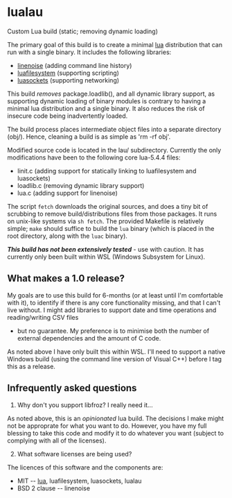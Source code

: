 # lualau
Custom Lua build (static; removing dynamic loading)

The primary goal of this build is to create a minimal [lua](https://www.lua.org/home.html) distribution that can run with a single binary.
It includes the following libraries:
- [linenoise](https://github.com/antirez/linenoise) (adding command line history)
- [luafilesystem](https://github.com/keplerproject/luafilesystem) (supporting scripting)
- [luasockets](https://github.com/lunarmodules/luasocket) (supporting networking)

This build *removes* package.loadlib(), and all dynamic library support, as supporting dynamic
loading of binary modules is contrary to having a minimal lua distribution and a single binary.
It also reduces the risk of insecure code being inadvertently loaded.

The build process places intermediate object files into a separate directory (obj/).
Hence, cleaning a build is as simple as 'rm -rf obj'.

Modified source code is located in the lau/ subdirectory. Currently the only modifications
have been to the following core lua-5.4.4 files:
- linit.c (adding support for statically linking to luafilesystem and luasockets)
- loadlib.c (removing dynamic library support)
- lua.c (adding support for linenoise)

The script `fetch` downloads the original sources, and does a tiny bit of scrubbing to remove
build/distributions files from those packages. It runs on unix-like systems via `sh fetch`.
The provided Makefile is relatively simple; `make` should suffice to build the `lua` binary
(which is placed in the root directory, along with the `luac` binary).

***This build has not been extensively tested*** - use with caution.
It has currently only been built within WSL (Windows Subsystem for Linux).

## What makes a 1.0 release?

My goals are to use this build for 6-months (or at least until I'm comfortable with it),
to identify if there is any core functionality missing, and that I can't live without.
I might add libraries to support date and time operations and reading/writing CSV files
- but no guarantee. My preference is to minimise both the number of external dependencies
and the amount of C code.

As noted above I have only built this within WSL. I'll need to support a native Windows
build (using the command line version of Visual C++) before I tag this as a release.

## Infrequently asked questions

1. Why don't you support libfroz? I really need it...

As noted above, this is an *opinionated* lua build. The decisions I make might not be
approprate for what you want to do. However, you have my full blessing to take this
code and modify it to do whatever you want (subject to complying with all of the
licenses).

2. What software licenses are being used?

The licences of this software and the components are:
- MIT -- [lua](https://www.lua.org/license.html), luafilesystem, luasockets, lualau
- BSD 2 clause -- linenoise


